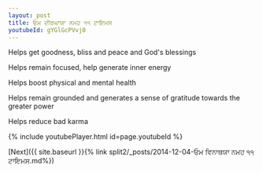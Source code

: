 ```yaml
---
layout: post
title: ਓਮ ਦੀਰਘਾਯਾ ਨਮਹ ੧੧ ਟਾਇਮਸ
youtubeId: gYGlGcPVvj0
---
```

 
 
Helps get goodness, bliss and peace and God's blessings
 
Helps remain focused, help generate inner energy 
 
Helps boost physical and mental health 
 
Helps remain grounded and generates a sense of gratitude towards the greater power 
 
Helps reduce bad karma
 
 
 
 


{% include youtubePlayer.html id=page.youtubeId %}
 
[Next]({{ site.baseurl }}{% link  split2/_posts/2014-12-04-ਓਮ ਵਿਨਾਥਯਾ ਨਮਹ ੧੧ ਟਾਇਮਸ.md%})
 
